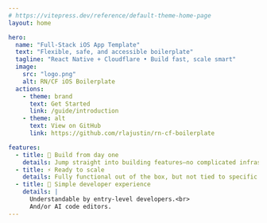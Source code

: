 ```yaml
---
# https://vitepress.dev/reference/default-theme-home-page
layout: home

hero:
  name: "Full-Stack iOS App Template"
  text: "Flexible, safe, and accessible boilerplate"
  tagline: "React Native + Cloudflare • Build fast, scale smart"
  image:
    src: "logo.png"
    alt: RN/CF iOS Boilerplate
  actions:
    - theme: brand
      text: Get Started
      link: /guide/introduction
    - theme: alt
      text: View on GitHub
      link: https://github.com/rlajustin/rn-cf-boilerplate

features:
  - title: 🚀 Build from day one
    details: Jump straight into building features—no complicated infrastructure setup required. Security is built in from the start, so you can develop with confidence.
  - title: ⚡ Ready to scale
    details: Fully functional out of the box, but not tied to specific service providers. Options to upgrade or self-host depending on your budget and scaling needs.
  - title: 🔧 Simple developer experience
    details: |
      Understandable by entry-level developers.<br>
      And/or AI code editors.
---
```


<div class="doc-buttons">
  <DocNavButton to="/guide/introduction" icon="📖" title="Introduction" desc="Learn about the project" />
  <DocNavButton to="/guide/setup" icon="💾" title="Setup" desc="Get started" />
  <DocNavButton to="/guide/project-structure" icon="📁" title="Project Structure" desc="Monorepo overview" />
  <DocNavButton to="/guide/development-workflow" icon="🛠️" title="Development" desc="Workflow guide" />
  <DocNavButton to="/guide/troubleshooting" icon="🔧" title="Troubleshooting" desc="Common issues & fixes" />
  <DocNavButton to="/guide/security" icon="📖" title="Security Reference" desc="Detailed overview (wip)" />
</div>
